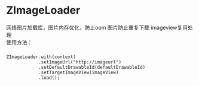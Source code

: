 # ZImageLoader
网络图片加载库，图片内存优化，防止oom 图片防止重复下载 imageview复用处理<br/>
使用方法：<br/>
###
    ZImageLoader.with(context)
                .setImageUrl("http://imageurl")
                .setDefaultDrawableId(defaultDrawableId)
                .setTargetImageView(imageView)
                .load();

